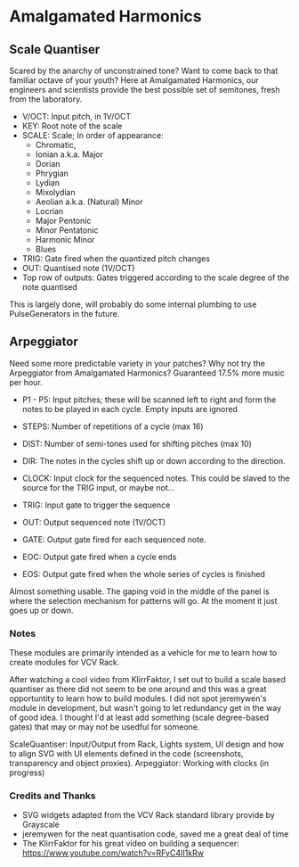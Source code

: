 # Amalgamated Harmonics

## Scale Quantiser

Scared by the anarchy of unconstrained tone? Want to come back to that familiar octave of your youth? Here at Amalgamated Harmonics, our engineers and scientists provide the best possible set of semitones, fresh from the laboratory. 

* V/OCT: Input pitch, in 1V/OCT
* KEY: Root note of the scale
* SCALE: Scale; In order of appearance:
	* Chromatic,
	* Ionian a.k.a. Major
	* Dorian
	* Phrygian
	* Lydian
	* Mixolydian
	* Aeolian a.k.a. (Natural) Minor
	* Locrian 
	* Major Pentonic 
	* Minor Pentatonic
	* Harmonic Minor
	* Blues
* TRIG: Gate fired when the quantized pitch changes
* OUT: Quantised note (1V/OCT)
* Top row of outputs: Gates triggered according to the scale degree of the note quantised

This is largely done, will probably do some internal plumbing to use PulseGenerators in the future.
## Arpeggiator

Need some more predictable variety in your patches? Why not try the Arpeggiator from Amalgamated Harmonics? Guaranteed 17.5% more music per hour.

* P1 - P5: Input pitches; these will be scanned left to right and form the notes to be played in each cycle. Empty inputs are ignored
* STEPS: Number of repetitions of a cycle (max 16)
* DIST: Number of semi-tones used for shifting pitches (max 10)
* DIR: The notes in the cycles shift up or down according to the direction.  
* CLOCK: Input clock for the sequenced notes. This could be slaved to the source for the TRIG input, or maybe not...
* TRIG: Input gate to trigger the sequence

* OUT: Output sequenced note (1V/OCT)
* GATE: Output gate fired for each sequenced note. 
* EOC: Output gate fired when a cycle ends
* EOS: Output gate fired when the whole series of cycles is finished

Almost something usable. The gaping void in the middle of the panel is where the selection mechanism for patterns will go. At the moment it just goes up or down.

### Notes

These modules are primarily intended as a vehicle for me to learn how to create modules for VCV Rack.   

After watching a cool video from KlirrFaktor, I set out to build a scale based quantiser as there did not seem to be one around and this was a great opportuntity to learn how to build modules. I did not spot jeremywen's module in development, but wasn't going to let redundancy get in the way of good idea. I thought I'd at least add something (scale degree-based gates) that may or may not be usedful for someone.  

ScaleQuantiser: Input/Output from Rack, Lights system, UI design and how to align SVG with UI elements defined in the code (screenshots, transparency and object proxies). 
Arpeggiator: Working with clocks (in progress)

### Credits and Thanks

* SVG widgets adapted from the VCV Rack standard library provide by Grayscale
* jeremywen for the neat quantisation code, saved me a great deal of time
* The KlirrFaktor for his great video on building a sequencer: https://www.youtube.com/watch?v=RFyC4II1kRw   
